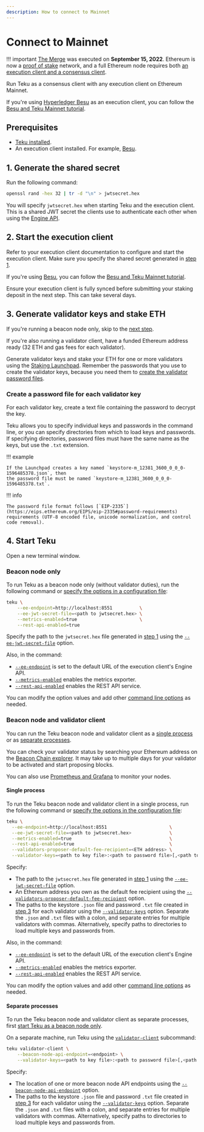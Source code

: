 ```yaml
---
description: How to connect to Mainnet
---
```


# Connect to Mainnet

!!! important
    [The Merge](../../../Concepts/Merge.md) was executed on **September 15, 2022**.
    Ethereum is now a [proof of stake](../../../Concepts/Proof-of-Stake.md) network, and a full
    Ethereum node requires both [an execution client and a consensus client](../../../Concepts/Merge.md#execution-and-consensus-clients).

Run Teku as a consensus client with any execution client on Ethereum Mainnet.

If you're using [Hyperledger Besu](https://besu.hyperledger.org/en/stable/) as an execution client,
you can follow the [Besu and Teku Mainnet tutorial](https://besu.hyperledger.org/en/latest/public-networks/tutorials/besu-teku-mainnet/).

## Prerequisites

- [Teku installed](../Installation-Options/Install-Binaries.md).
- An execution client installed.
  For example, [Besu].

## 1. Generate the shared secret

Run the following command:

```bash
openssl rand -hex 32 | tr -d "\n" > jwtsecret.hex
```

You will specify `jwtsecret.hex` when starting Teku and the execution client.
This is a shared JWT secret the clients use to authenticate each other when using the
[Engine API](https://github.com/ethereum/execution-apis/blob/main/src/engine/specification.md).

## 2. Start the execution client

Refer to your execution client documentation to configure and start the execution client.
Make sure you specify the shared secret generated in [step 1].

If you're using [Besu], you can follow the [Besu and Teku Mainnet tutorial](https://besu.hyperledger.org/en/latest/public-networks/tutorials/besu-teku-mainnet/).

Ensure your execution client is fully synced before submitting your staking deposit in the next step.
This can take several days.

## 3. Generate validator keys and stake ETH

If you're running a beacon node only, skip to the [next step](#4-start-teku).

If you're also running a validator client, have a funded Ethereum address ready (32 ETH and gas fees
for each validator).

Generate validator keys and stake your ETH for one or more validators using the
[Staking Launchpad](https://launchpad.ethereum.org/en/).
Remember the passwords that you use to create the validator keys, because you need them to
[create the validator password files](#create-a-password-file-for-each-validator-key).

### Create a password file for each validator key

For each validator key, create a text file containing the password to decrypt the key.

Teku allows you to specify individual keys and passwords in the command line, or you can specify
directories from which to load keys and passwords.
If specifying directories, password files must have the same name as the keys, but use the `.txt`
extension.

!!! example

    If the Launchpad creates a key named `keystore-m_12381_3600_0_0_0-1596485378.json`, then
    the password file must be named `keystore-m_12381_3600_0_0_0-1596485378.txt`.

!!! info

    The password file format follows [`EIP-2335`](https://eips.ethereum.org/EIPS/eip-2335#password-requirements)
    requirements (UTF-8 encoded file, unicode normalization, and control code removal).

## 4. Start Teku

Open a new terminal window.

### Beacon node only

To run Teku as a beacon node only (without validator duties), run the following command or
[specify the options in a configuration file](../../Configure/Use-Configuration-File.md):

```bash
teku \
    --ee-endpoint=http://localhost:8551          \
    --ee-jwt-secret-file=<path to jwtsecret.hex> \
    --metrics-enabled=true                       \
    --rest-api-enabled=true
```

Specify the path to the `jwtsecret.hex` file generated in [step 1] using the
[`--ee-jwt-secret-file`](../../../Reference/CLI/CLI-Syntax.md#ee-jwt-secret-file) option.

Also, in the command:

- [`--ee-endpoint`](../../../Reference/CLI/CLI-Syntax.md#ee-endpoint) is set to the default URL of
  the execution client's Engine API.
- [`--metrics-enabled`](../../../Reference/CLI/CLI-Syntax.md#metrics-enabled) enables the metrics
  exporter.
- [`--rest-api-enabled`](../../../Reference/CLI/CLI-Syntax.md#rest-api-enabled) enables the REST API
  service.

You can modify the option values and add other [command line options](../../../Reference/CLI/CLI-Syntax.md)
as needed.

### Beacon node and validator client

You can run the Teku beacon node and validator client as a [single process](#single-process) or as
[separate processes](#separate-processes).

You can check your validator status by searching your Ethereum address on the [Beacon Chain explorer](https://beaconcha.in/).
It may take up to multiple days for your validator to be activated and start proposing blocks.

You can also use [Prometheus and Grafana](../../Monitor/Metrics.md) to monitor your nodes.

#### Single process

To run the Teku beacon node and validator client in a single process, run the following command or
[specify the options in the configuration file](../../Configure/Use-Configuration-File.md):

```bash
teku \
  --ee-endpoint=http://localhost:8551                       \
  --ee-jwt-secret-file=<path to jwtsecret.hex>              \
  --metrics-enabled=true                                    \
  --rest-api-enabled=true                                   \
  --validators-proposer-default-fee-recipient=<ETH address> \
  --validator-keys=<path to key file>:<path to password file>[,<path to key file>:<path to password file>,...]
```

Specify:

- The path to the `jwtsecret.hex` file generated in [step 1] using the
  [`--ee-jwt-secret-file`](../../../Reference/CLI/CLI-Syntax.md#ee-jwt-secret-file) option.
- An Ethereum address you own as the default fee recipient using the
  [`--validators-proposer-default-fee-recipient`](../../../Reference/CLI/CLI-Syntax.md#validators-proposer-default-fee-recipient)
  option.
- The paths to the keystore `.json` file and password `.txt` file created in
  [step 3](#create-a-password-file-for-each-validator-key) for each validator using the
  [`--validator-keys`](../../../Reference/CLI/CLI-Syntax.md#validator-keys) option.
  Separate the `.json` and `.txt` files with a colon, and separate entries for multiple validators
  with commas.
  Alternatively, specify paths to directories to load multiple keys and passwords from.

Also, in the command:

- [`--ee-endpoint`](../../../Reference/CLI/CLI-Syntax.md#ee-endpoint) is set to the default URL of
  the execution client's Engine API.
- [`--metrics-enabled`](../../../Reference/CLI/CLI-Syntax.md#metrics-enabled) enables the metrics
  exporter.
- [`--rest-api-enabled`](../../../Reference/CLI/CLI-Syntax.md#rest-api-enabled) enables the REST API
  service.

You can modify the option values and add other [command line options](../../../Reference/CLI/CLI-Syntax.md)
as needed.

#### Separate processes

To run the Teku beacon node and validator client as separate processes, first [start Teku as a
beacon node only](#beacon-node-only).

On a separate machine, run Teku using the [`validator-client`](../../../Reference/CLI/Subcommands/Validator-Client.md)
subcommand:

```bash
teku validator-client \
    --beacon-node-api-endpoint=<endpoint> \
    --validator-keys=<path to key file>:<path to password file>[,<path to key file>:<path to password file>,...]
```

Specify:

- The location of one or more beacon node API endpoints using the
  [`--beacon-node-api-endpoint`](../../../Reference/CLI/Subcommands/Validator-Client.md#beacon-node-api-endpoint-beacon-node-api-endpoints)
  option.
- The paths to the keystore `.json` file and password `.txt` file created in
  [step 3](#create-a-password-file-for-each-validator-key) for each validator using the
  [`--validator-keys`](../../../Reference/CLI/CLI-Syntax.md#validator-keys) option.
  Separate the `.json` and `.txt` files with a colon, and separate entries for multiple validators
  with commas.
  Alternatively, specify paths to directories to load multiple keys and passwords from.

<!-- links -->
[Besu]: https://besu.hyperledger.org/en/stable/
[step 1]: #1-generate-the-shared-secret
